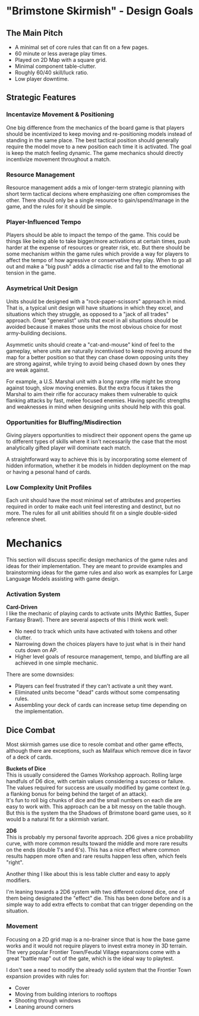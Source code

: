 # "Brimstone Skirmish" - Design Goals

## The Main Pitch
- A minimal set of core rules that can fit on a few pages.
- 60 minute or less average play times.
- Played on 2D Map with a square grid.
- Minimal component table-clutter.
- Roughly 60/40 skill/luck ratio.
- Low player downtime.

## Strategic Features

### Incentavize Movement & Positioning
One big difference from the mechanics of the board game is that players should be incentivized to keep moving and re-positioning models instead of standing in the same place. The best tactical position should generally require the model move to a new position each time it is activated. The goal is keep the match feeling dynamic. The game mechanics should directly incentivize movement throughout a match.

### Resource Management
Resource management adds a mix of longer-term strategic planning with short term tactical decions where emphasizing one often compromises the other. There should only be a single resource to gain/spend/manage in the game, and the rules for it should be simple.

### Player-Influenced Tempo
Players should be able to impact the tempo of the game. This could be things like being able to take bigger/more activations at certain times, push harder at the expense of resources or greater risk, etc. But there should be some mechanism within the game rules which provide a way for players to affect the tempo of how agressive or conservative they play. When to go all out and make a "big push" adds a climactic rise and fall to the emotional tension in the game.

### Asymetrical Unit Design
Units should be designed with a "rock-paper-scissors" approach in mind. That is, a typical unit design will have situations in which they excel, and situations which they struggle, as opposed to a "jack of all trades" approach. Great "generalist" units that excel in all situations should be avoided because it makes those units the most obvious choice for most army-building decisions.

Asymmetic units should create a "cat-and-mouse" kind of feel to the gameplay, where units are naturally incentivised to keep moving around the map for a better position so that they can chase down opposing units they are strong against, while trying to avoid being chased down by ones they are weak against. 

For example, a U.S. Marshal unit with a long range rifle might be strong against tough, slow moving enemies. But the extra focus it takes the Marshal to aim their rifle for accuracy makes them vulnerable to quick flanking attacks by fast, melee focused enemies. Having specific strengths and weaknesses in mind when designing units should help with this goal.  

### Opportunities for Bluffing/Misdirection
Giving players opportunities to misdirect their opponent opens the game up to different types of skills where it isn't necessarily the case that the most analytically gifted player will dominate each match.

A straightforward way to achieve this is by incorporating some element of hidden information, whether it be models in hidden deployment on the map or having a pesonal hand of cards.

### Low Complexity Unit Profiles
Each unit should have the most minimal set of attributes and properties required in order to make each unit feel interesting and destinct, but no more. The rules for all unit abilities should fit on a single double-sided reference sheet.  

# Mechanics
This section will discuss specific design mechanics of the game rules and ideas for their implementation. They are meant to provide examples and brainstorming ideas for the game rules and also work as examples for Large Language Models assisting with game design.  

### Activation System

**Card-Driven**  
I like the mechanic of playing cards to activate units (Mythic Battles, Super Fantasy Brawl). There are several aspects of this I think work well:

- No need to track which units have activated with tokens and other clutter.
- Narrowing down the choices players have to just what is in their hand cuts down on AP.
- Higher level goals of resource management, tempo, and bluffing are all achieved in one simple mechanic.

There are some downsides:

- Players can feel frustrated if they can't activate a unit they want.
- Eliminated units become "dead" cards without some compensating rules.
- Assembling your deck of cards can increase setup time depending on the implementation.

## Dice Combat
Most skirmish games use dice to resole combat and other game effects, although there are exceptions, such as Malifaux which remove dice in favor of a deck of cards.

**Buckets of Dice**  
This is usually considered the Games Workshop approach. Rolling large handfuls of D6 dice, with certain values considering a success or failure. The values required for success are usually modified by game context (e.g. a flanking bonus for being behind the target of an attack).  
It's fun to roll big chunks of dice and the small numbers on each die are easy to work with. This approach can be a bit messy on the table though. But this is the system tha the Shadows of Brimstone board game uses, so it would b a natural fit for a skirmish variant.

**2D6**  
This is probably my personal favorite approach. 2D6 gives a nice probability curve, with more common results toward the middle and more rare results on the ends (double 1's and 6's). This has a nice effect where common results happen more often and rare results happen less often, which feels "right".  

Another thing I like about this is less table clutter and easy to apply modifiers. 

I'm leaning towards a 2D6 system with two different colored dice, one of them being designated the "effect" die. This has been done before and is a simple way to add extra effects to combat that can trigger depending on the situation.

### Movement
Focusing on a 2D grid map is a no-brainer since that is how the base game works and it would not require players to invest extra money in 3D terrain. The very popular Frontier Town/Feudal Village expansions come with a great "battle map" out of the gate, which is the ideal way to playtest. 

I don't see a need to modify the already solid system that the Frontier Town expansion provides with rules for:

- Cover
- Moving from building interiors to rooftops
- Shooting through windows
- Leaning around corners


